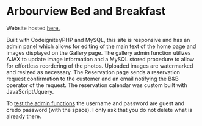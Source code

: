 # Arbourview Bed and Breakfast

Website hosted [here.](http://credowebdev.com/avbnb/)

Built with Codeigniter/PHP and MySQL, this site is responsive and has an admin panel which allows for editing of the main text of the home page and images displayed on the Gallery page. The gallery admin function utilizes AJAX to update image information and a MySQL stored procedure to allow for effortless reordering of the photos. Uploaded images are watermarked and resized as necessary. The Reservation page sends a reservation request confirmation to the customer and an email notifying the B&B operator of the request. The reservation calendar was custom built with JavaScript/Jquery. 

To [test the admin functions](http://credowebdev.com/avbnb/admin) the username and password are guest and credo password (with the space). I only ask that you do not delete what is already there.
